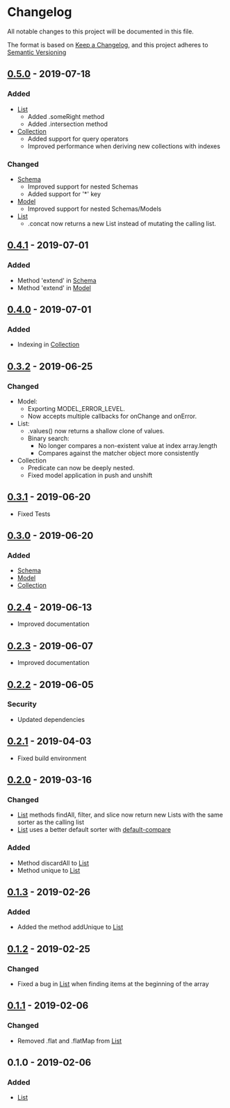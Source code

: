 # Changelog
All notable changes to this project will be documented in this file.

The format is based on [Keep a Changelog](https://keepachangelog.com/en/1.0.0/),
and this project adheres to [Semantic Versioning](https://semver.org/spec/v2.0.0.html)

## [0.5.0] - 2019-07-18
### Added
- [List](docs/List.md)
  - Added .someRight method
  - Added .intersection method
- [Collection](docs/Collection.md)
  - Added support for query operators
  - Improved performance when deriving new collections with indexes
    
### Changed
- [Schema](docs/Schema.md)
  - Improved support for nested Schemas
  - Added support for '*' key
- [Model](docs/Model.md)
  - Improved support for nested Schemas/Models
- [List](docs/List.md)
    - .concat now returns a new List instead of mutating the calling list.

## [0.4.1] - 2019-07-01
### Added
- Method 'extend' in [Schema](docs/Schema.md)
- Method 'extend' in [Model](docs/Model.md)

## [0.4.0] - 2019-07-01
### Added
- Indexing in [Collection](docs/Collection.md)

## [0.3.2] - 2019-06-25
### Changed
- Model:
  - Exporting MODEL_ERROR_LEVEL.
  - Now accepts multiple callbacks for onChange and onError.
- List:
  - .values() now returns a shallow clone of values.
  - Binary search:
    - No longer compares a non-existent value at index array.length
    - Compares against the matcher object more consistently
- Collection
  - Predicate can now be deeply nested.
  - Fixed model application in push and unshift

## [0.3.1] - 2019-06-20
- Fixed Tests

## [0.3.0] - 2019-06-20
### Added
- [Schema](docs/Schema.md)
- [Model](docs/Model.md)
- [Collection](docs/Collection.md)

## [0.2.4] - 2019-06-13
- Improved documentation

## [0.2.3] - 2019-06-07
- Improved documentation

## [0.2.2] - 2019-06-05
### Security
- Updated dependencies

## [0.2.1] - 2019-04-03
- Fixed build environment

## [0.2.0] - 2019-03-16
### Changed
- [List](docs/List.md) methods findAll, filter, and slice now return new Lists with the same sorter as the calling list 
- [List](docs/List.md) uses a better default sorter with [default-compare](https://www.npmjs.com/package/default-compare)

### Added
- Method discardAll to [List](docs/List.md)
- Method unique to [List](docs/List.md)

## [0.1.3] - 2019-02-26
### Added
- Added the method addUnique to [List](docs/List.md)

## [0.1.2] - 2019-02-25
### Changed
- Fixed a bug in [List](docs/List.md) when finding items at the beginning of the array

## [0.1.1] - 2019-02-06
### Changed
- Removed .flat and .flatMap from [List](docs/List.md)

## 0.1.0 - 2019-02-06
### Added
- [List](docs/List.md)

[0.5.0]: https://github.com/DarrenPaulWright/hord/compare/v0.4.1...v0.5.0
[0.4.1]: https://github.com/DarrenPaulWright/hord/compare/v0.4.0...v0.4.1
[0.4.0]: https://github.com/DarrenPaulWright/hord/compare/v0.3.2...v0.4.0
[0.3.2]: https://github.com/DarrenPaulWright/hord/compare/v0.3.1...v0.3.2
[0.3.1]: https://github.com/DarrenPaulWright/hord/compare/v0.3.0...v0.3.1
[0.3.0]: https://github.com/DarrenPaulWright/hord/compare/v0.2.4...v0.3.0
[0.2.4]: https://github.com/DarrenPaulWright/hord/compare/v0.2.3...v0.2.4
[0.2.3]: https://github.com/DarrenPaulWright/hord/compare/v0.2.2...v0.2.3
[0.2.2]: https://github.com/DarrenPaulWright/hord/compare/v0.2.1...v0.2.2
[0.2.1]: https://github.com/DarrenPaulWright/hord/compare/v0.2.0...v0.2.1
[0.2.0]: https://github.com/DarrenPaulWright/hord/compare/v0.1.3...v0.2.0
[0.1.3]: https://github.com/DarrenPaulWright/hord/compare/v0.1.2...v0.1.3
[0.1.2]: https://github.com/DarrenPaulWright/hord/compare/v0.1.1...v0.1.2
[0.1.1]: https://github.com/DarrenPaulWright/hord/compare/v0.1.0...v0.1.1
